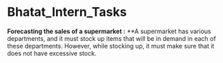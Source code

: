 # Bhatat_Intern_Tasks
**Forecasting the sales of a supermarket :**
**A supermarket has various departments, and it must
stock up items that will be in demand in
each of these departments. However, while
stocking up, it must make sure that it does
not have excessive stock.
